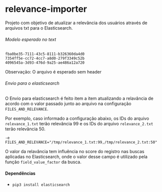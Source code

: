 # relevance-importer

Projeto com objetivo de atualizar a relevância dos usuários através de arquivos txt para o Elasticsearch.

###### Modelo esperado no text
```
fba0be35-7111-43c5-8111-b326360da4d0
7354ff5e-cc72-4cc7-a8d0-279f3349c52b
4096545a-3d93-476d-9a25-ae486a12a720
```
Observação: O arquivo é esperado sem header

###### Envio para o elasticsearch
O Envio para elasticsearch é feito item a item atualizando a relavância de acordo com o valor passado junto ao arquivo na configuração `FILES_AND_RELEVANCE`.

Por exemplo, caso informado a configuração abaixo, os IDs do arquivo `relevance_1.txt` terão relevância 99 e os IDs do arquivo `relevance_2.txt` terão relevância 50.
```
-e FILES_AND_RELEVANCE="/tmp/relevance_1.txt:99,/tmp/relevance_2.txt:50"
```

O valor da relavância tem influência no score do registro nas buscas aplicadas no Elasticsearch, onde o valor desse campo é utilizado pela função `field_value_factor` da busca. 

#### Dependências
- `pip3 install elasticsearch`
